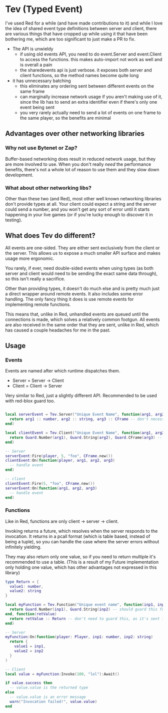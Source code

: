# Tev (Typed Event)

I've used Red for a while (and have made contributions to it) and while I love the idea of shared event type definitions between server and client, there are various things that have cropped up while using it that have been bothering me, which are too significant to just make a PR to fix.

- The API is unwieldy
  - if using old events API, you need to do event.Server and event.Client to access the functions. this makes auto-import not work as well and is overall a pain
  - the sharedevents api is just verbose. it exposes both server and client functions, so the method names become quite long
- it has unnecessary batching
  - this eliminates any ordering sent between different events on the same frame
  - can marginally increase network usage if you aren't making use of it, since the lib has to send an extra identifier even if there's only one event being sent
  - you very rarely actually need to send a lot of events on one frame to the same player, so the benefits are minimal

## Advantages over other networking libraries

### Why not use Bytenet or Zap?

Buffer-based networking does result in reduced network usage, but they are more involved to use. When you don't really *need* the performance benefits, there's not a whole lot of reason to use them and they slow down development.

### What about other networking libs?

Other than these two (and Red), most other well known networking libraries don't provide types at all. Your client could expect a string and the server could send a number, and you won't get any sort of error until it starts happening in your live games (or if you're lucky enough to discover it in testing).

## What does Tev do different?

All events are one-sided. They are either sent exclusively from the client or the server. This allows us to expose a much smaller API surface and makes usage more ergonomic.

You rarely, if ever, need double-sided events when using types (as both server and client would need to be sending the exact same data through), so this isn't really a sacrifice.

Other than providing types, it doesn't do much else and is pretty much just a direct wrapper around remote events. It also includes some error handling. The only fancy thing it does is use remote events for implementing remote functions.

This means that, unlike in Red, unhandled events are queued until the connections is made, which solves a relatively common footgun. All events are also received in the same order that they are sent, unlike in Red, which has caused a couple headaches for me in the past.

## Usage

### Events

Events are named after which runtime dispatches them.

- Server = Server -> Client
- Client = Client -> Server

Very similar to Red, just a slightly different API. Recommended to be used with red-blox guard too.

```lua

local serverEvent = Tev.Server("Unique Event Name", function(arg1, arg2, arg3)
  return arg1 :: number, arg2 :: string, arg3 :: CFrame -- don't necessarily need to use Guard for server events.
end)

local clientEvent = Tev.Client("Unique Event Name", function(arg1, arg2, arg3)
  return Guard.Number(arg1), Guard.String(arg2), Guard.CFrame(arg3) -- should definitely use guard for client events to prevent exploiters sending incorrect types
end)

-- Server
serverEvent:Fire(player, 5, "foo", CFrame.new())
clientEvent:On(function(player, arg1, arg2, arg3)
  -- handle event
end)

-- client
clientEvent:Fire(5, "foo", CFrame.new())
serverEvent:On(function(arg1, arg2, arg3)
  -- handle event
end)

```

### Functions

Like in Red, functions are only client -> server -> client.

Invoking returns a future, which resolves when the server responds to the invocation.
It returns in a pcall format (which is table based, instead of being a tuple), so you can handle the case where the server errors without infinitely yielding.

They may also return only one value, so if you need to return multiple it's recommended to use a table.
(This is a result of my Future implementation only holding one value, which has other advantages not expressed in this library)

```lua
type Return = {
  value1: number,
  value2: string
}

local myFunction = Tev.Function("Unique event name", function(inp1, inp2)
  return Guard.Number(inp1), Guard.String(inp2) -- should guard this function to stop exploiters sending incorrect types
end, function(retValue)
  return retValue :: Return -- don't need to guard this, as it's sent from the server
end)

-- Server
myFunction:On(function(player: Player, inp1: number, inp2: string)
  return {
    value1 = inp1,
    value2 = inp2
  }
)

-- Client
local value = myFunction:Invoke(100, "lol"):Await()

if value.success then
  -- value.value is the returned type
else
  -- value.value is an error message
  warn("Invocation failed!", value.value)
end
```
